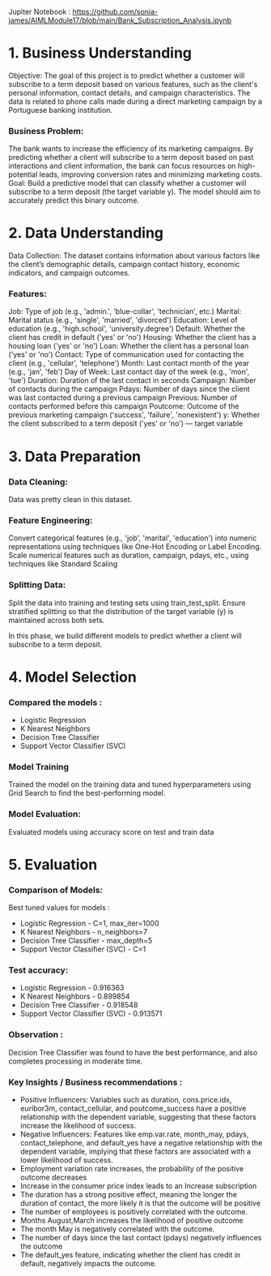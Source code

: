 Jupiter Notebook : https://github.com/sonia-james/AIMLModule17/blob/main/Bank_Subscription_Analysis.ipynb
# 1. Business Understanding
Objective: The goal of this project is to predict whether a customer will subscribe to a term deposit based on various features, such as the client's personal information, contact details, and campaign characteristics. The data is related to phone calls made during a direct marketing campaign by a Portuguese banking institution.

### Business Problem:

The bank wants to increase the efficiency of its marketing campaigns. By predicting whether a client will subscribe to a term deposit based on past interactions and client information, the bank can focus resources on high-potential leads, improving conversion rates and minimizing marketing costs.
Goal: Build a predictive model that can classify whether a customer will subscribe to a term deposit (the target variable y). The model should aim to accurately predict this binary outcome.

# 2. Data Understanding
Data Collection: The dataset contains information about various factors like the client’s demographic details, campaign contact history, economic indicators, and campaign outcomes.

### Features:
Job: Type of job (e.g., 'admin.', 'blue-collar', 'technician', etc.)
Marital: Marital status (e.g., 'single', 'married', 'divorced')
Education: Level of education (e.g., 'high.school', 'university.degree')
Default: Whether the client has credit in default ('yes' or 'no')
Housing: Whether the client has a housing loan ('yes' or 'no')
Loan: Whether the client has a personal loan ('yes' or 'no')
Contact: Type of communication used for contacting the client (e.g., 'cellular', 'telephone')
Month: Last contact month of the year (e.g., 'jan', 'feb')
Day of Week: Last contact day of the week (e.g., 'mon', 'tue')
Duration: Duration of the last contact in seconds
Campaign: Number of contacts during the campaign
Pdays: Number of days since the client was last contacted during a previous campaign
Previous: Number of contacts performed before this campaign
Poutcome: Outcome of the previous marketing campaign ('success', 'failure', 'nonexistent')
y: Whether the client subscribed to a term deposit ('yes' or 'no') — target variable

# 3. Data Preparation
### Data Cleaning:
Data was pretty clean in this dataset. 
### Feature Engineering:
Convert categorical features (e.g., 'job', 'marital', 'education') into numeric representations using techniques like One-Hot Encoding or Label Encoding.
Scale numerical features such as duration, campaign, pdays, etc., using techniques like Standard Scaling
### Splitting Data:
Split the data into training and testing sets using train_test_split. Ensure stratified splitting so that the distribution of the target variable (y) is maintained across both sets.

In this phase, we build different models to predict whether a client will subscribe to a term deposit.

# 4. Model Selection
### Compared the models : 
* Logistic Regression
* K Nearest Neighbors
* Decision Tree Classifier
* Support Vector Classifier (SVC)

### Model Training
Trained the model  on the training data and tuned hyperparameters using  Grid Search to find the best-performing model.

### Model Evaluation:
Evaluated models using accuracy score on test and train data

# 5. Evaluation
### Comparison of Models:
Best tuned values for models : 
* Logistic Regression - C=1, max_iter=1000
* K Nearest Neighbors - n_neighbors=7
* Decision Tree Classifier - max_depth=5
* Support Vector Classifier (SVC) - C=1

### Test accuracy:
* Logistic Regression - 0.916363
* K Nearest Neighbors - 0.899854
* Decision Tree Classifier - 0.918548
* Support Vector Classifier (SVC) - 0.913571
  
### Observation : 

Decision Tree Classifier was found to have the best performance, and also completes processing in moderate time. 

### Key Insights / Business recommendations : 
* Positive Influencers:
  Variables such as duration, cons.price.idx, euribor3m, contact_cellular, and poutcome_success have a positive relationship with the dependent variable, suggesting that these factors increase the likelihood of success.
* Negative Influencers: Features like emp.var.rate, month_may, pdays, contact_telephone, and default_yes have a negative relationship with the dependent variable, implying that these factors are associated with a lower likelihood of success.
* Employment variation rate increases, the probability of the positive outcome decreases
* Increase in the consumer price index leads to an Increase subscription
* The duration has a strong positive effect, meaning the longer the duration of contact, the more likely it is that the outcome will be positive
* The number of employees is positively correlated with the outcome.
* Months August,March increases the likelihood of positive outcome
* The month May is negatively correlated with the outcome.
* The number of days since the last contact (pdays) negatively influences the outcome
* The default_yes feature, indicating whether the client has credit in default, negatively impacts the outcome.
